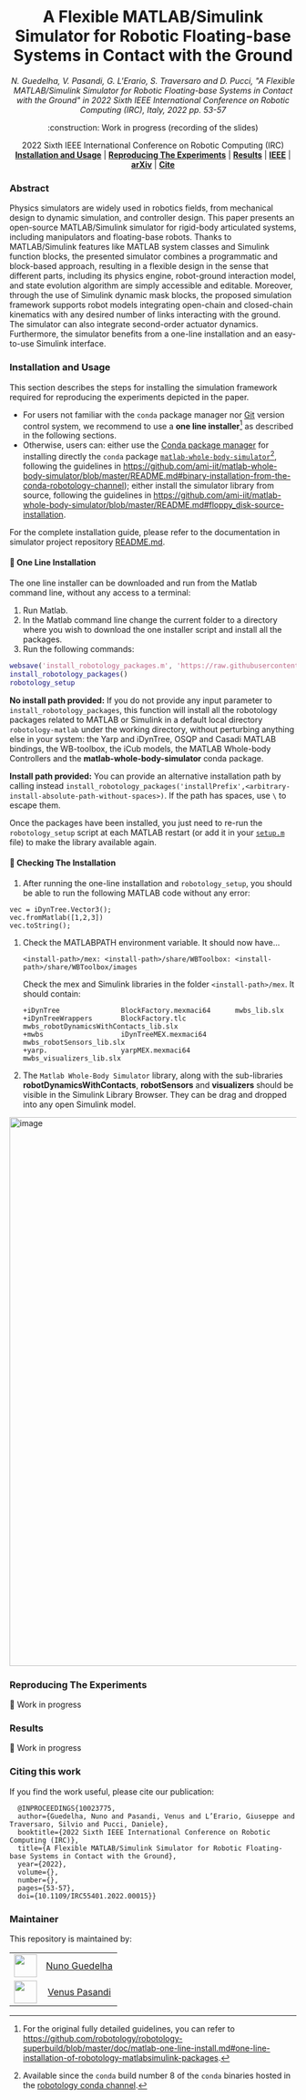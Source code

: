 <h1 align="center">
A Flexible MATLAB/Simulink Simulator for Robotic Floating-base Systems in Contact with the Ground
</h1>
<div align="center">
<i>
N. Guedelha, V. Pasandi, G. L'Erario, S. Traversaro and D. Pucci, "A Flexible MATLAB/Simulink Simulator for Robotic Floating-base Systems in Contact with the Ground" in 2022 Sixth IEEE International Conference on Robotic Computing (IRC), Italy, 2022 pp. 53-57
</i>
</div>

<p align="center">
:construction: Work in progress (recording of the slides)
</p>

<div align="center">
  2022 Sixth IEEE International Conference on Robotic Computing (IRC)
</div>

<div align="center">
<a href="#installation-and-usage"><b>Installation and Usage</b></a> |
<a href="#reproducing-the-experiments"><b>Reproducing The Experiments</b></a> |
<a href="#results"><b>Results</b></a> |
<a href="https://ieeexplore.ieee.org/document/10023775"><b>IEEE</b></a> |
<a href="https://arxiv.org/abs/2211.09716"><b>arXiv</b></a> |
<a href="#citing-this-work"><b>Cite</b></a>
</div>

### Abstract

Physics simulators are widely used in robotics fields, from mechanical design to dynamic simulation, and controller design. This paper presents an open-source MATLAB/Simulink simulator for rigid-body articulated systems, including manipulators and floating-base robots. Thanks to MATLAB/Simulink features like MATLAB system classes and Simulink function blocks, the presented simulator combines a programmatic and block-based approach, resulting in a flexible design in the sense that different parts, including its physics engine, robot-ground interaction model, and state evolution algorithm are simply accessible and editable. Moreover, through the use of Simulink dynamic mask blocks, the proposed simulation framework supports robot models integrating open-chain and closed-chain kinematics with any desired number of links interacting with the ground. The simulator can also integrate second-order actuator dynamics. Furthermore, the simulator benefits from a one-line installation and an easy-to-use Simulink interface.

### Installation and Usage

This section describes the steps for installing the simulation framework required for reproducing the experiments depicted in the paper.
- For users not familiar with the `conda` package manager nor [Git](https://git-scm.com/) version control system, we recommend to use a **one line installer**[^1] as described in the following sections.
- Otherwise, users can: either use the [Conda package manager](https://anaconda.org) for installing directly the `conda` package [`matlab-whole-body-simulator`](https://anaconda.org/robotology/matlab-whole-body-simulator)[^2], following the guidelines in https://github.com/ami-iit/matlab-whole-body-simulator/blob/master/README.md#binary-installation-from-the-conda-robotology-channel); either install the simulator library from source, following the guidelines in https://github.com/ami-iit/matlab-whole-body-simulator/blob/master/README.md#floppy_disk-source-installation.  

[^1]: For the original fully detailed guidelines, you can refer to https://github.com/robotology/robotology-superbuild/blob/master/doc/matlab-one-line-install.md#one-line-installation-of-robotology-matlabsimulink-packages.
[^2]: Available since the `conda` build number 8 of the `conda` binaries hosted in the [robotology conda channel](https://anaconda.org/robotology).

For the complete installation guide, please refer to the documentation in simulator project repository [README.md](https://github.com/ami-iit/matlab-whole-body-simulator/blob/master/README.md).


#### :floppy_disk: One Line Installation

The one line installer can be downloaded and run from the Matlab command line, without any access to a terminal:
1. Run Matlab.
1. In the Matlab command line change the current folder to a directory where you wish to download the one installer script and install all the packages.
1. Run the following commands:
```matlab
websave('install_robotology_packages.m', 'https://raw.githubusercontent.com/robotology/robotology-superbuild/master/scripts/install_robotology_packages.m')
install_robotology_packages()
robotology_setup
```

**No install path provided:** If you do not provide any input parameter to `install_robotology_packages`, this function will install all the robotology packages related to MATLAB or Simulink in a default local directory `robotology-matlab` under the working directory, without perturbing anything else in your system:
the Yarp and iDynTree, OSQP and  Casadi MATLAB bindings, the WB-toolbox, the iCub models, the MATLAB Whole-body Controllers and the **matlab-whole-body-simulator** conda package.

**Install path provided:** You can provide an alternative installation path by calling instead `install_robotology_packages('installPrefix',<arbitrary-install-absolute-path-without-spaces>)`. If the path has spaces, use `\` to escape them.

Once the packages have been installed, you just need to re-run the `robotology_setup` script at each MATLAB restart (or add it in your [`setup.m`](https://www.mathworks.com/help/matlab/ref/startup.html) file) to make the library available again.

#### :eyes: Checking The Installation
1. After running the one-line installation and `robotology_setup`, you should be able to run the following MATLAB code without any error:
```
vec = iDynTree.Vector3();
vec.fromMatlab([1,2,3])
vec.toString();
```
1. Check the MATLABPATH environment variable. It should now have...
    ```
    <install-path>/mex: <install-path>/share/WBToolbox: <install-path>/share/WBToolbox/images
    ```
    Check the mex and Simulink libraries in the folder `<install-path>/mex`. It should contain:
    ```
    +iDynTree               BlockFactory.mexmaci64      mwbs_lib.slx
    +iDynTreeWrappers       BlockFactory.tlc            mwbs_robotDynamicsWithContacts_lib.slx
    +mwbs                   iDynTreeMEX.mexmaci64       mwbs_robotSensors_lib.slx
    +yarp.                  yarpMEX.mexmaci64           mwbs_visualizers_lib.slx
    ```
1. The `Matlab Whole-Body Simulator` library, along with the sub-libraries **robotDynamicsWithContacts**, **robotSensors** and **visualizers** should be visible in the Simulink Library Browser. They can be drag and dropped into any open Simulink model.
<img width="963" alt="image" src="https://user-images.githubusercontent.com/6848872/116485698-1ff57580-a88c-11eb-8856-c4527e00b401.png">


### Reproducing The Experiments

:construction: Work in progress

### Results

:construction: Work in progress

### Citing this work

If you find the work useful, please cite our publication:

```
  @INPROCEEDINGS{10023775,
  author={Guedelha, Nuno and Pasandi, Venus and L’Erario, Giuseppe and Traversaro, Silvio and Pucci, Daniele},
  booktitle={2022 Sixth IEEE International Conference on Robotic Computing (IRC)}, 
  title={A Flexible MATLAB/Simulink Simulator for Robotic Floating-base Systems in Contact with the Ground}, 
  year={2022},
  volume={},
  number={},
  pages={53-57},
  doi={10.1109/IRC55401.2022.00015}}
```

### Maintainer

This repository is maintained by:

| | |
|:---:|:---:|
| [<img src="https://github.com/nunoguedelha.png" width="40">](https://github.com/nunoguedelha) | [Nuno Guedelha](https://github.com/nunoguedelha) |
| [<img src="https://github.com/VenusPasandi.png" width="40">](https://github.com/VenusPasandi) | [Venus Pasandi](https://github.com/VenusPasandi) |
